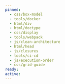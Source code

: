 ```yaml
---
pinned:
  - css/box-model
  - tools/docker
  - html/div
  - html/doctype
  - css/display
  - tools/webpack
  - js/clean-architecture
  - html/head
  - js/closures
  - tools/ci-cd
  - js/execution-order
  - css/grid-guide
ready:
active:
---
```


